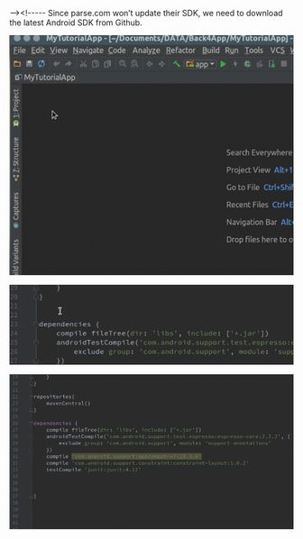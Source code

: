  --><!-----    Since parse.com won’t update their SDK, we need to download the latest Android SDK from Github.

![](/assets/opengradle.gif)


![](/assets/addmaven.gif)

![](/assets/addSDK.gif)



